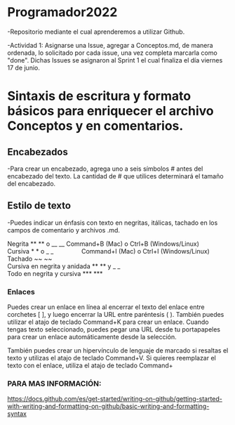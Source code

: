 # Programador2022
-Repositorio mediante el cual aprenderemos a utilizar Github.

-Actividad 1: Asignarse una Issue, agregar a Conceptos.md, de manera ordenada, lo solicitado por cada issue, una vez completa marcarla como "done". Dichas Issues se asignaron al Sprint 1 el cual finaliza el día viernes 17 de junio.



# Sintaxis de escritura y formato básicos para enriquecer el archivo Conceptos y en comentarios. 

## Encabezados
-Para crear un encabezado, agrega uno a seis símbolos # antes del encabezado del texto. La cantidad de # que utilices determinará el tamaño del encabezado.
## Estilo de texto
-Puedes indicar un énfasis con texto en negritas, itálicas, tachado en los campos de comentario y archivos .md.

 Negrita	** ** o __ __	Command+B (Mac) o Ctrl+B (Windows/Linux)	
 Cursiva	* * o _ _     	Command+I (Mac) o Ctrl+I (Windows/Linux)	
 Tachado	~~ ~~		
 Cursiva en negrita y anidada	** ** y _ _		
 Todo en negrita y cursiva	*** ***		


### Enlaces
Puedes crear un enlace en línea al encerrar el texto del enlace entre corchetes [ ], y luego encerrar la URL entre paréntesis ( ). También puedes utilizar el atajo de teclado Command+K para crear un enlace. Cuando tengas texto seleccionado, puedes pegar una URL desde tu portapapeles para crear un enlace automáticamente desde la selección.

También puedes crear un hipervínculo de lenguaje de marcado si resaltas el texto y utilizas el atajo de teclado Command+V. Si quieres reemplazar el texto con el enlace, utiliza el atajo de teclado Command+
### PARA MAS INFORMACIÓN:
https://docs.github.com/es/get-started/writing-on-github/getting-started-with-writing-and-formatting-on-github/basic-writing-and-formatting-syntax
